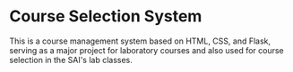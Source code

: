 # Course Selection System

This is a course management system based on HTML, CSS, and Flask, serving as a major project for laboratory courses and also used for course selection in the SAI's lab classes.
